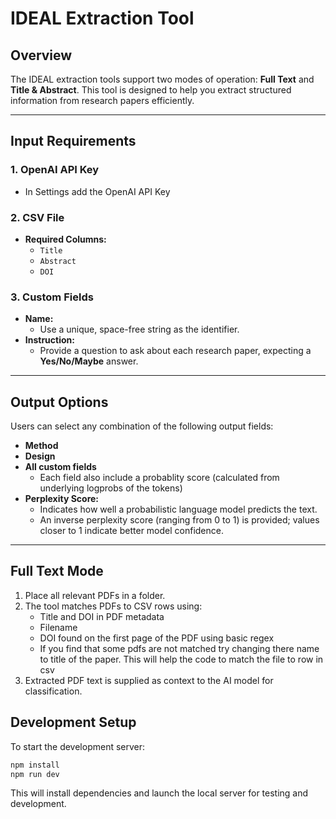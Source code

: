 # IDEAL Extraction Tool

## Overview

The IDEAL extraction tools support two modes of operation: **Full Text** and **Title & Abstract**. This tool is designed to help you extract structured information from research papers efficiently.

---

## Input Requirements

### 1. OpenAI API Key
  - In Settings add the OpenAI API Key

### 2. CSV File

- **Required Columns:**  
  - `Title`
  - `Abstract`
  - `DOI`

### 3. Custom Fields

- **Name:**  
  - Use a unique, space-free string as the identifier.
- **Instruction:**  
  - Provide a question to ask about each research paper, expecting a **Yes/No/Maybe** answer.

---

## Output Options

Users can select any combination of the following output fields:

- **Method**
- **Design**
- **All custom fields**
  - Each field also include a probablity score (calculated from underlying logprobs of the tokens)
- **Perplexity Score:**  
  - Indicates how well a probabilistic language model predicts the text.  
  - An inverse perplexity score (ranging from 0 to 1) is provided; values closer to 1 indicate better model confidence.

---

## Full Text Mode

1. Place all relevant PDFs in a folder.
2. The tool matches PDFs to CSV rows using:
   - Title and DOI in PDF metadata
   - Filename
   - DOI found on the first page of the PDF using basic regex
   - If you find that some pdfs are not matched try changing there name to title of the paper. This will help the code to match the file to row in csv
3. Extracted PDF text is supplied as context to the AI model for classification.


## Development Setup

To start the development server:

```bash
npm install
npm run dev
```

This will install dependencies and launch the local server for testing and development.
